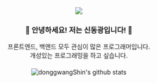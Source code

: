 <div align=center>
<a href="https://hits.seeyoufarm.com"><img src="https://hits.seeyoufarm.com/api/count/incr/badge.svg?url=https%3A%2F%2Fgithub.com%2FdonggwangShin&count_bg=%2379C83D&title_bg=%23555555&icon=&icon_color=%23E7E7E7&title=hits&edge_flat=false"/></a>
 <h3>🏃 안녕하세요! 저는 신동광입니다! 🏃</h3>
 프론트엔드, 백엔드 모두 관심이 많은 프로그래머입니다.<br>
 개성있는 프로그래밍을 하고 싶습니다.<br><h4></h4>

 ![donggwangShin's github stats](https://github-readme-stats.vercel.app/api?username=donggwangShin&show_icons=true&theme=radical)
 <br><br>
</div> <br>
